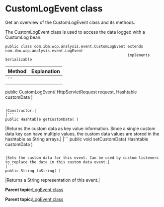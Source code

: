 # CustomLogEvent class

Get an overview of the CustomLogEvent class and its methods.

The CustomLogEvent class is used to access the data logged with a CustomLog bean.

```
public class com.ibm.wcp.analysis.event.CustomLogEvent extends com.ibm.wcp.analysis.event.LogEvent
                                                       implements Serializable

```

|Method|Explanation|
|------|-----------|
|```
public CustomLogEvent( HttpServletRequest request,
                       Hashtable          customData )
```

|Constructor.|
|```
public Hashtable getCustomData( )
```

|Returns the custom data as key value information. Since a single custom data key can have multiple values, the custom data values are stored in the hashtable as String arrays.|
|```
public void setCustomData( Hashtable customData )
```

|Sets the custom data for this event. Can be used by custom listeners to replace the data in this custom data event.|
|```
public String toString( )
```

|Returns a String representation of this event.|

**Parent topic:**[LogEvent class](../pzn/pzn_logevent_class.md)

**Parent topic:**[LogEvent class](../pzn/pzn_logevent_class.md)

